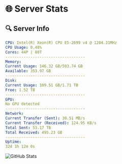 # 🌐 Server Stats
## 🔍 Server Info
```yaml
CPU: Intel(R) Xeon(R) CPU E5-2699 v4 @ 1284.31MHz
CPU Usage: 0.40%
Cores: 44P | 88T
-----------------------------------
Memory:
Current Usage: 146.32 GB/503.74 GB
Available: 353.97 GB
-----------------------------------
Disk:
Current Usage: 109.51 GB/1.71 TB
Free: 1.52 TB
-----------------------------------
GPU:
No GPU detected
-----------------------------------
Network:
Current Transfer (Sent): 30.51 MB/s
Current Transfer (Received): 124.95 KB/s
Total Sent: 53.17 TB
Total Received: 495.23 GB
-----------------------------------
Uptime:
32d 1h 12m 0s
```
![GitHub Stats](https://img.shields.io/badge/Updated-2025-04-08_22:34:49-blue)